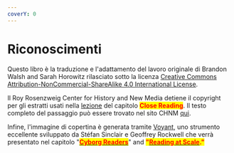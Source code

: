 ```yaml
---
coverY: 0
---
```


# Riconoscimenti

Questo libro è la traduzione e l'adattamento del lavoro originale di Brandon Walsh and Sarah Horowitz rilasciato sotto la licenza  [Creative Commons Attribution-NonCommercial-ShareAlike 4.0 International License](http://creativecommons.org/licenses/by-nc-sa/4.0/). &#x20;

Il Roy Rosenzweig Center for History and New Media detiene il copyright per gli estratti usati nella  [lezione](https://bmw9t.gitbooks.io/introduction-to-text-analysis/content/close-reading/close-reading.html) del capitolo <mark style="color:red;">**Close Reading**</mark>. Il testo completo del passaggio può essere trovato nel sito CHNM [qui](http://chnm.gmu.edu/revolution/d/261/).

Infine, l'immagine di copertina è generata tramite [Voyant](https://voyant-tools.org), uno strumento eccellente sviluppato da Stéfan Sinclair e Geoffrey Rockwell che verrà presentato nel capitolo "[<mark style="color:red;">**Cyborg Readers**</mark>](cyborg-readers.md)" and <mark style="color:red;">**"**</mark>[<mark style="color:red;">**Reading at Scale**</mark>](reading-at-scale.md)<mark style="color:red;">**."**</mark>
